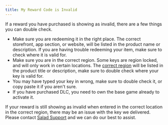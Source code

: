 ```yaml
---
title: My Reward Code is Invalid
---
```


If a reward you have purchased is showing as invalid, there are a few things you can double check.

- Make sure you are redeeming it in the right place. The correct storefront, app section, or website, will be listed in
  the product name or description. If you are having trouble redeeming your item, make sure to check where it is valid
  for.
- Make sure you are in the correct region. Some keys are region locked, and will only work in certain locations. The
  [correct region](/docs/rewards/rewards-faq/what-region-is-this-reward-for) will be listed in the product title or
  description, make sure to double check where your key is valid for.
- You may have typed your key in wrong, make sure to double check it, or copy paste it if you aren't sure.
- If you have purchased DLC, you need to own the base game already to activate it.

If your reward is still showing as invalid when entered in the correct location in the correct region, there may be an
issue with the key we delivered. Please contact [Salad Support](/contact) and we can do our best to assist.
